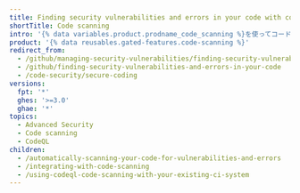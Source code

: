 ```yaml
---
title: Finding security vulnerabilities and errors in your code with code scanning
shortTitle: Code scanning
intro: '{% data variables.product.prodname_code_scanning %}を使ってコード中の潜在的なセキュリティ脆弱性やその他のエラーを特定して修正することによって、コードをセキュアに保ってください。'
product: '{% data reusables.gated-features.code-scanning %}'
redirect_from:
  - /github/managing-security-vulnerabilities/finding-security-vulnerabilities-in-your-projects-code
  - /github/finding-security-vulnerabilities-and-errors-in-your-code
  - /code-security/secure-coding
versions:
  fpt: '*'
  ghes: '>=3.0'
  ghae: '*'
topics:
  - Advanced Security
  - Code scanning
  - CodeQL
children:
  - /automatically-scanning-your-code-for-vulnerabilities-and-errors
  - /integrating-with-code-scanning
  - /using-codeql-code-scanning-with-your-existing-ci-system
---
```


<!--For this article in earlier GHES versions, see /content/github/finding-security-vulnerabilities-and-errors-in-your-code-->
